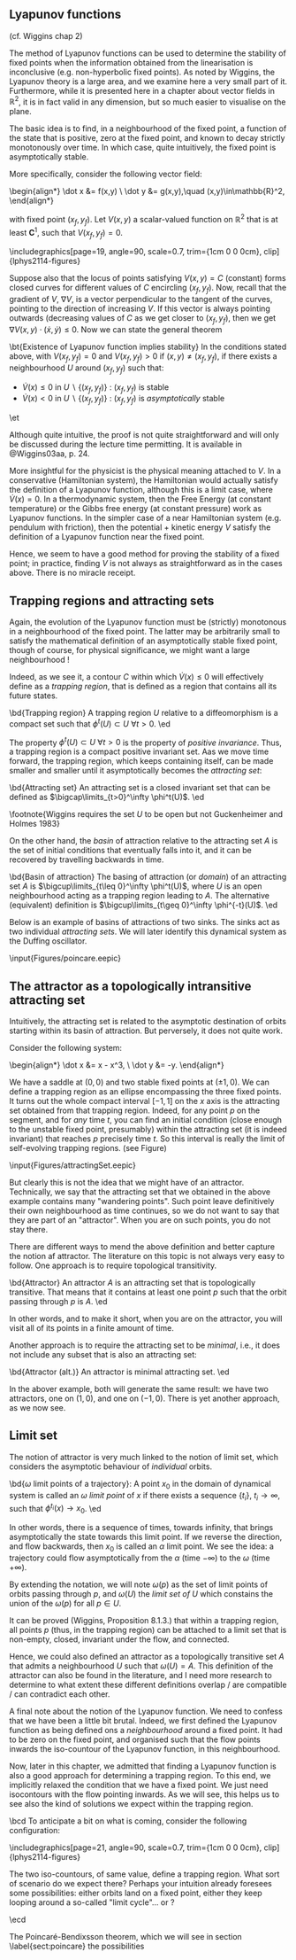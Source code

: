 
## Lyapunov functions

(cf. Wiggins chap 2)

The method of Lyapunov functions can be used to determine the stability of fixed points when the information obtained from the linearisation is inconclusive (e.g. non-hyperbolic fixed points). As noted by Wiggins, the Lyapunov theory is a large area, and we examine here a very small part of it. Furthermore, while it is presented here in a chapter about vector fields in $\mathbb{R}^2$, it is in fact valid in any dimension, but so much easier to visualise on the plane. 

The basic idea is to find, in a neighbourhood of the fixed point, a function of the state that is positive, zero at the fixed point, and known to decay strictly monotonously over time. In which case, quite intuitively, the fixed point is asymptotically stable. 

More specifically, consider the following vector field: 

\begin{align*}
\dot x &= f(x,y) \\
\dot y &= g(x,y),\quad (x,y)\in\mathbb{R}^2,
\end{align*}

with fixed point $(x_f,y_f)$. Let $V(x,y)$ a scalar-valued function on $\mathbb{R}^2$ that is at least $\mathbf{C}^1$, such that $V(x_f,y_f)=0$.


\includegraphics[page=19, angle=90, scale=0.7, trim={1cm 0 0 0cm}, clip]{lphys2114-figures}

Suppose also that the locus of points satisfying $V(x,y)=C$ (constant) forms closed curves for different values of $C$ encircling $(x_f,y_f)$. Now, recall that the gradient of $V$, $\nabla V$, is a vector perpendicular to the tangent of the curves, pointing to the direction of increasing $V$. If this vector is always pointing outwards (decreasing values of $C$ as we get closer to $(x_f,y_f)$, then we get $\nabla V(x,y)\cdot (\dot x, \dot y) \leq 0$. Now we can state the general theorem

\bt{Existence of Lyapunov function implies stability}
In the conditions stated above, with $V(x_f,y_f) = 0$ and $V(x_f,y_f) > 0$ if $(x,y)\neq(x_f,y_f)$, if there exists a neighbourhood $U$ around $(x_f,y_f)$ such that:

- $\dot V(x) \leq 0$ in  $U\backslash \{(x_f,y_f)\}$ : $(x_f,y_f)$ is stable
- $\dot V(x) < 0$ in  $U \backslash \{(x_f,y_f)\}$ : $(x_f,y_f)$ is _asymptotically_ stable
 
\et 

Although quite intuitive, the proof is not quite straightforward and will only be discussed during the lecture time permitting. It is available in @Wiggins03aa, p. 24. 

More insightful for the physicist is the physical meaning attached to $V$. In a conservative (Hamiltonian system), the Hamiltonian would actually satisfy the definition of a Lyapunov function, although this is a limit case, where $\dot V(x)=0$. In a thermodynamic system, then the Free Energy (at constant temperature) or the Gibbs free energy (at constant pressure) work as Lyapunov functions. In the simpler case of a near Hamiltonian system (e.g. pendulum with friction), then the potential + kinetic energy $V$ satisfy the definition of a Lyapunov function near the fixed point. 


Hence, we seem to have a good method for proving the stability of a fixed point; in practice, finding $V$ is not always as straightforward as in the cases above. There is no miracle receipt. 

## Trapping regions and attracting sets

Again, the evolution of the Lyapunov function must be (strictly) monotonous in a neighbourhood of the fixed point. The latter may be arbitrarily small to satisfy the mathematical definition of an asymptotically stable fixed point, though of course, for physical significance, we might want a large neighbourhood !

Indeed, as we see it, a contour $C$ within which $\dot V(x) \leq 0$ will effectively define as a _trapping region_, that is defined as a region that contains all its future states.

\bd{Trapping region}
A trapping region $U$ relative to a diffeomorphism is a compact set such that $\phi^t(U) \subset U\ \forall t >0$. 
\ed

The property $\phi^t(U) \subset U\ \forall t >0$ is the property of _positive invariance_. Thus, a trapping region is a compact positive invariant set. Aas we move time forward, the trapping region, which keeps containing itself, can be made smaller and smaller until it asymptotically becomes the _attracting set_:

\bd{Attracting set}
An attracting set is a closed invariant set that can be defined as $\bigcap\limits_{t>0}^\infty \phi^t(U)$.
\ed

\footnote{Wiggins requires the set $U$ to be open but not Guckenheimer and Holmes 1983}

On the other hand, the _basin_ of attraction relative to the attracting set $A$ is the set of initial conditions that eventually falls into it, and it can be recovered by travelling backwards in time. 

\bd{Basin of attraction}
The basing of attraction (or _domain_) of an attracting set $A$ is  $\bigcup\limits_{t\leq 0}^\infty \phi^t(U)$, where $U$ is an open neighbourhood acting as a trapping region leading to $A$. The alternative (equivalent) definition is $\bigcup\limits_{t\geq 0}^\infty \phi^{-t}(U)$. 
\ed

Below is an example of basins of attractions of two sinks. The sinks act as two individual _attracting sets_. We will later identify this dynamical system as the Duffing oscillator. 

\input{Figures/poincare.eepic}

<!--\includegraphics[page=20, angle=90, scale=0.7, trim={1cm 0 0 0cm}, clip]{lphys2114-figures}-->


## The attractor as a topologically intransitive attracting set

Intuitively, the attracting set is related to the asymptotic destination of orbits starting within its basin of attraction. But perversely, it does not quite work. 

Consider the following system: 

\begin{align*}
\dot x &= x - x^3, \\
\dot y &= -y. 
\end{align*}

We have a saddle at $(0,0)$ and two stable fixed points at $(\pm 1, 0)$. We can define a trapping region as an ellipse encompassing the three fixed points. It turns out the whole compact interval $[-1,1]$ on the $x$ axis is the attracting set obtained from that trapping region. Indeed, for any point $p$ on the segment, and for _any_ time $t$, you can find an initial condition (close enough to the unstable fixed point, presumably) within the attracting set (it is indeed invariant) that reaches $p$ precisely time $t$. So this interval is really the limit of self-evolving trapping regions. (see Figure)

\input{Figures/attractingSet.eepic}

But clearly this is not the idea that we might have of an attractor. Technically, we say that the attracting set that we obtained in the above example contains many "wandering points". Such point leave definitively their own neighbourhood as time continues, so we do not want to say that they are part of an "attractor". When you are on such points, you do not stay there. 

There are different ways to mend the above definition and better capture the notion af attractor. The  literature on this topic is not always very easy to follow.
One approach is to require topological transitivity.

\bd{Attractor}
An attractor $A$ is an attracting set that is topologically transitive. That means that it contains at least one point $p$ such that the orbit passing through $p$ is $A$. 
\ed

In other words, and to make it short, when you are on the attractor, you will visit all of its points in a finite amount of time. 

Another approach is to require the attracting set to be _minimal_, i.e., it does not include any subset that is also an attracting set: 

\bd{Attractor (alt.)}
An attractor is minimal attracting set. 
\ed

In the abover example, both will generate the same result: we have two attractors, one on $(1,0)$, and one on $(-1,0)$. There is yet another approach, as we now see. 

## Limit set

The notion of attractor is very much linked to the notion of limit set, which considers the asymptotic behaviour of _individual_ orbits. 

\bd{$\omega$ limit points of a trajectory}: A point $x_0$ in the domain of dynamical system is called an $\omega$ _limit point_ of $x$ if there exists a sequence $\{t_i\}$, $t_i\rightarrow\infty$, such that $\phi^{t_i}(x) \rightarrow x_0$.
\ed

In other words, there is a sequence of times, towards infinity, that brings asymptotically the state towards this limit point. If we reverse the direction, and flow backwards, then $x_0$ is called an $\alpha$ limit point. We see the idea: a trajectory could flow asymptotically from the $\alpha$ (time $-\infty$) to the $\omega$ (time $+\infty$). 

By extending the notation,  we will note $\omega(p)$ as the set of limit points of orbits passing through $p$, and $\omega(U)$ the _limit set of $U$_ which constains the union of the $\omega(p)$ for all $p\in U$. 

It can be proved (Wiggins, Proposition 8.1.3.) that within a trapping region, all points $p$ (thus,  in the trapping region) can be attached to a limit set that is non-empty, closed, invariant under the flow, and connected.

Hence, we could also defined an attractor as a topologically transitive set $A$ that admits a neighbourhood $U$ such that $\omega(U)=A$. This definition of the attractor can also be found in the literature, and I need more research to determine to what extent these different definitions overlap / are compatible / can contradict each other. 


A final note about the notion of the  Lyapunov function.  We need to confess that we have been a little bit brutal. 
Indeed, we first defined the Lyapunov function as being defined ons a _neighbourhood_ around a fixed point. It had to be zero on the fixed point, and organised such that the flow points inwards the iso-countour of the Lyapunov function, in this neighbourhood. 

Now, later in this chapter, we admitted that finding a Lyapunov function is also a good approach for determining a trapping region. To this end, we implicitly  relaxed the condition that we have a fixed point. We just need isocontours with the flow pointing inwards. As we will see, this helps us to see also the kind of solutions we expect within the trapping region. 

\bcd
To anticipate a bit on what is coming, consider the following configuration: 


\includegraphics[page=21, angle=90, scale=0.7, trim={1cm 0 0 0cm}, clip]{lphys2114-figures}

The two iso-countours, of same value, define a trapping region. What sort of scenario do we expect there? Perhaps your intuition already foresees some possibilities: either orbits land on a fixed point, either they keep looping around a so-called "limit cycle"... or ? 

\ecd

The Poincaré-Bendixsson theorem, which we will see in section \label{sect:poincare} the possibilities

